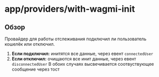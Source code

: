 # app/providers/with-wagmi-init

## Обзор
Провайдер для работы отслеживания подключил ли пользователь кошелёк или отключил.
1. **Если подключил:** инитятся все данные, через евент `connectedUser`
2. **Если отключил:** очищаются все инит данные, через евент `disconnectedUser`
В обоих случаях высвечивается соотвуствующее сообщение через тост